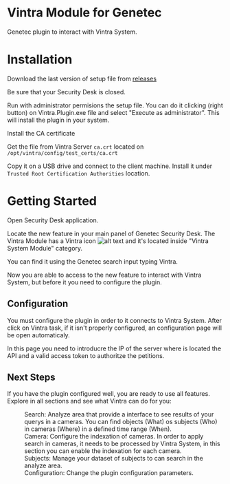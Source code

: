 # Vintra Module for Genetec

Genetec plugin to interact with Vintra System. 

# Installation

Download the last version of setup file from [releases](https://github.com/Vintra/FulcrumAI-Genetec/releases)

Be sure that your Security Desk is closed.

Run with administrator permisions the setup file. You can do it clicking (right button) on Vintra.Plugin.exe file and select "Execute as administrator". This will install the plugin in your system.

Install the CA certificate

Get the file from Vintra Server `ca.crt` located on `/opt/vintra/config/test_certs/ca.crt`

Copy it on a USB drive and connect to the client machine. Install it under `Trusted Root Certification Authorities` location.


# Getting Started


Open Security Desk application.

Locate the new feature in your main panel of Genetec Security Desk. The Vintra Module has a Vintra icon ![alt text](https://github.com/Vintra/genetec-plugin/blob/master/VintraModule/Resources/logo16.png "Vintra Logo") and it's located inside "Vintra System Module" category.

You can find it using the Genetec search input typing Vintra.

Now you are able to access to the new feature to interact with Vintra System, but before it you need to configure the plugin.

## Configuration 

You must configure the plugin in order to it connects to Vintra System. After click on Vintra task, if it isn't properly configured, an configuration page will be open automaticaly.

In this page you need to introducre the IP of the server where is located the API and a valid access token to authoritze the petitions.

## Next Steps

If you have the plugin configured well, you are ready to use all features. Explore in all sections and see what Vintra can do for you:

<dl>
    <dd>Search: Analyze area that provide a interface to see results of your querys in a cameras. You can find objects (What) os subjects (Who) in cameras (Where) in a defined time range (When).</dd>
    <dd>Camera: Configure the indexation of cameras. In order to apply search in cameras, it needs to be processed by Vintra System, in this section you can enable the indexation for each camera.</dd>
    <dd>Subjects: Manage your dataset of subjects to can search in the analyze area.</dd>
    <dd>Configuration: Change the plugin configuration parameters.</dd>
</dl>

